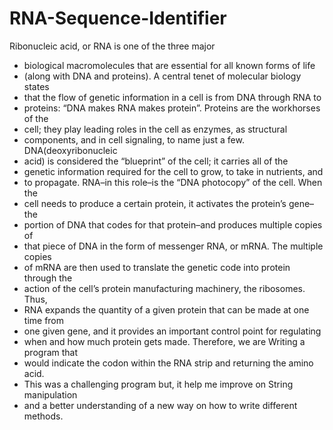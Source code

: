 # RNA-Sequence-Identifier

   Ribonucleic acid, or RNA is one of the three major
 * biological macromolecules that are essential for all known forms of life
 * (along with DNA and proteins). A central tenet of molecular biology states
 * that the flow of genetic information in a cell is from DNA through RNA to
 * proteins: “DNA makes RNA makes protein”. Proteins are the workhorses of the
 * cell; they play leading roles in the cell as enzymes, as structural
 * components, and in cell signaling, to name just a few. DNA(deoxyribonucleic
 * acid) is considered the “blueprint” of the cell; it carries all of the
 * genetic information required for the cell to grow, to take in nutrients, and
 * to propagate. RNA–in this role–is the “DNA photocopy” of the cell. When the
 * cell needs to produce a certain protein, it activates the protein’s gene–the
 * portion of DNA that codes for that protein–and produces multiple copies of
 * that piece of DNA in the form of messenger RNA, or mRNA. The multiple copies
 * of mRNA are then used to translate the genetic code into protein through the
 * action of the cell’s protein manufacturing machinery, the ribosomes. Thus,
 * RNA expands the quantity of a given protein that can be made at one time from
 * one given gene, and it provides an important control point for regulating
 * when and how much protein gets made. Therefore, we are Writing a program that
 * would indicate the codon within the RNA strip and returning the amino acid.
 * This was a challenging program but, it help me improve on String manipulation
 * and a better understanding of a new way on how to write different methods.
